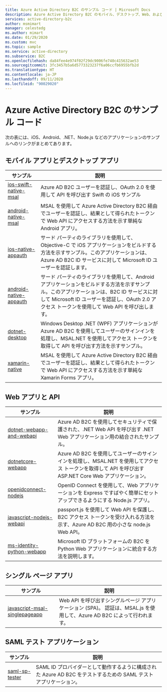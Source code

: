 ```yaml
---
title: Azure Active Directory B2C のサンプル コード | Microsoft Docs
description: Azure Active Directory B2C のモバイル、デスクトップ、Web、およびシングルページ アプリケーションのコード サンプル。
services: active-directory-b2c
author: msmimart
manager: celestedg
ms.author: mimart
ms.date: 01/29/2020
ms.custom: mvc
ms.topic: sample
ms.service: active-directory
ms.subservice: B2C
ms.openlocfilehash: da84fee4e974f02f29dc9006fe740c415632ae53
ms.sourcegitcommit: 3fc3457b5a6d5773323237f6a06ccfb6955bfb2d
ms.translationtype: HT
ms.contentlocale: ja-JP
ms.lasthandoff: 09/11/2020
ms.locfileid: "90029020"
---
```

# <a name="azure-active-directory-b2c-code-samples"></a>Azure Active Directory B2C のサンプル コード

次の表には、iOS、Android、.NET、Node.js などのアプリケーションのサンプルへのリンクがまとめてあります。

## <a name="mobile-and-desktop-apps"></a>モバイル アプリとデスクトップ アプリ

| サンプル | 説明 |
|--------| ----------- |
| [ios-swift-native-msal](https://github.com/Azure-Samples/active-directory-b2c-ios-swift-native-msal) | Azure AD B2C ユーザーを認証し、OAuth 2.0 を使用して API を呼び出す Swift の iOS サンプル |
| [android-native-msal](https://github.com/Azure-Samples/ms-identity-android-java#b2cmodefragment-class) | MSAL を使用して Azure Active Directory B2C 経由でユーザーを認証し、結果として得られたトークンで Web API にアクセスする方法を示す単純な Android アプリ。 |
| [ios-native-appauth](https://github.com/Azure-Samples/active-directory-b2c-ios-native-appauth) | サード パーティのライブラリを使用して、Objective-C で iOS アプリケーションをビルドする方法を示すサンプル。このアプリケーションは、Azure AD B2C ID サービスに対して Microsoft ID ユーザーを認証します。 |
| [android-native-appauth](https://github.com/Azure-Samples/active-directory-b2c-android-native-appauth) | サード パーティのライブラリを使用して、Android アプリケーションをビルドする方法を示すサンプル。このアプリケーションは、B2C ID サービスに対して Microsoft ID ユーザーを認証し、OAuth 2.0 アクセス トークンを使用して Web API を呼び出します。 |
| [dotnet-desktop](https://github.com/Azure-Samples/active-directory-b2c-dotnet-desktop) | Windows Desktop .NET (WPF) アプリケーションが Azure AD B2C を使用してユーザーのサインインを処理し、MSAL.NET を使用してアクセス トークンを取得して API を呼び出す方法を示すサンプル。 |
| [xamarin-native](https://github.com/Azure-Samples/active-directory-b2c-xamarin-native) | MSAL を使用して Azure Active Directory B2C 経由でユーザーを認証し、結果として得られたトークンで Web API にアクセスする方法を示す単純な Xamarin Forms アプリ。 |

## <a name="web-apps-and-apis"></a>Web アプリと API

| サンプル | 説明 |
|--------| ----------- |
| [dotnet-webapp-and-webapi](https://github.com/Azure-Samples/active-directory-b2c-dotnet-webapp-and-webapi) | Azure AD B2C を使用してセキュリティで保護された、.NET Web API を呼び出す .NET Web アプリケーション用の結合されたサンプル。 |
| [dotnetcore-webapp](https://github.com/Azure-Samples/active-directory-b2c-dotnetcore-webapp) | Azure AD B2C を使用してユーザーのサインインを処理し、MSAL.NET を使用してアクセス トークンを取得して API を呼び出す ASP.NET Core Web アプリケーション。 |
| [openidconnect-nodejs](https://github.com/AzureADQuickStarts/B2C-WebApp-OpenIDConnect-NodeJS) | OpenID Connect を使用して、Web アプリケーションを Express ですばやく簡単にセットアップできるようにする Node.js アプリ。 |
| [javascript-nodejs-webapi](https://github.com/Azure-Samples/active-directory-b2c-javascript-nodejs-webapi) | passport.js を使用して Web API を保護し、B2C アクセス トークンを受け入れる方法を示す、Azure AD B2C 用の小さな node.js Web API。 |
| [ms-identity-python-webapp](https://github.com/Azure-Samples/ms-identity-python-webapp/blob/master/README_B2C.md) | Microsoft ID プラットフォームの B2C を Python Web アプリケーションに統合する方法を説明します。  |

## <a name="single-page-apps"></a>シングル ページ アプリ

| サンプル | 説明 |
|--------| ----------- |
| [javascript-msal-singlepageapp](https://github.com/Azure-Samples/active-directory-b2c-javascript-msal-singlepageapp) | Web API を呼び出すシングルページ アプリケーション (SPA)。 認証は、MSAL.js を使用して、Azure AD B2C によって行われます。 |

## <a name="saml-test-application"></a>SAML テスト アプリケーション

| サンプル | 説明 |
|--------| ----------- |
| [saml-sp-tester](https://github.com/azure-ad-b2c/saml-sp-tester/tree/master/source-code) | SAML ID プロバイダーとして動作するように構成された Azure AD B2C をテストするための SAML テスト アプリケーション。 |
